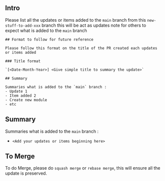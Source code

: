 ## Intro

Please list all the updates or items added to the `main` branch
from this `new-stuff-to-add-xxx` branch this will be act as updates note
for others to expect what is added to the `main` branch

```
## Format to follow for future reference

Please follow this format on the title of the PR created each updates or items added

### Title format

`[<Date-Month-Year>] <Give simple title to summary the update>`

## Summary

Summaries what is added to the `main` branch :
- Update 1
- Item added 2
- Create new module
- etc
```

## Summary

Summaries what is added to the `main` branch :

- `<Add your updates or items beginning here>`

## To Merge

To do Merge, please do `squash merge` or `rebase merge`,
this will ensure all the update is preserved.
